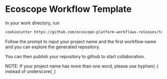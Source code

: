# Ecoscope Workflow Template 

In your work directory, run

```bash
cookiecutter https://github.com/ecoscope-platform-workflows-releases/template
```

Follow the prompt to input your project name and the first workflow name and you can explore the generated repository.

You can then publish your repository to github to start collaboration.

NOTE: If your project name has more than one word, please use hyphen(`-`) instead of underscore(`_`)